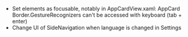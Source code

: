 - Set elements as focusable, notably in AppCardView.xaml: AppCard Border.GestureRecognizers can't be accessed with keyboard (tab + enter)
- Change UI of SideNavigation when language is changed in Settings